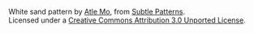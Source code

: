 
White sand pattern by [Atle Mo](http://behindmyscenes.com), from [Subtle Patterns](http://subtlepatterns.com).  
Licensed under a [Creative Commons Attribution 3.0 Unported License](http://creativecommons.org/licenses/by/3.0/).